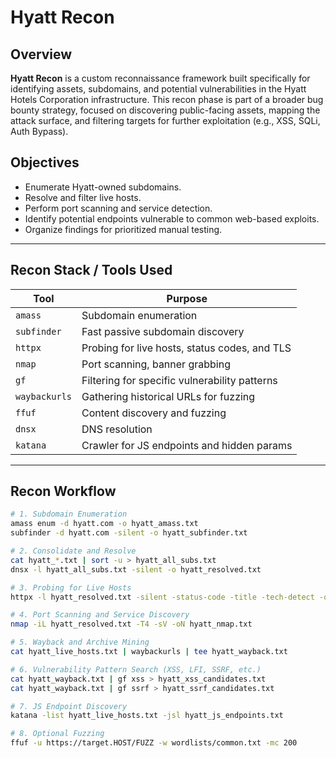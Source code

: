 # Hyatt Recon

## Overview

**Hyatt Recon** is a custom reconnaissance framework built specifically for identifying assets, subdomains, and potential vulnerabilities in the Hyatt Hotels Corporation infrastructure. This recon phase is part of a broader bug bounty strategy, focused on discovering public-facing assets, mapping the attack surface, and filtering targets for further exploitation (e.g., XSS, SQLi, Auth Bypass).

## Objectives

- Enumerate Hyatt-owned subdomains.
- Resolve and filter live hosts.
- Perform port scanning and service detection.
- Identify potential endpoints vulnerable to common web-based exploits.
- Organize findings for prioritized manual testing.

---

## Recon Stack / Tools Used

| Tool        | Purpose                                      |
|-------------|----------------------------------------------|
| `amass`     | Subdomain enumeration                        |
| `subfinder` | Fast passive subdomain discovery             |
| `httpx`     | Probing for live hosts, status codes, and TLS |
| `nmap`      | Port scanning, banner grabbing               |
| `gf`        | Filtering for specific vulnerability patterns |
| `waybackurls` | Gathering historical URLs for fuzzing     |
| `ffuf`      | Content discovery and fuzzing                |
| `dnsx`      | DNS resolution                               |
| `katana`    | Crawler for JS endpoints and hidden params   |

---

## Recon Workflow

```bash
# 1. Subdomain Enumeration
amass enum -d hyatt.com -o hyatt_amass.txt
subfinder -d hyatt.com -silent -o hyatt_subfinder.txt

# 2. Consolidate and Resolve
cat hyatt_*.txt | sort -u > hyatt_all_subs.txt
dnsx -l hyatt_all_subs.txt -silent -o hyatt_resolved.txt

# 3. Probing for Live Hosts
httpx -l hyatt_resolved.txt -silent -status-code -title -tech-detect -o hyatt_live_hosts.txt

# 4. Port Scanning and Service Discovery
nmap -iL hyatt_resolved.txt -T4 -sV -oN hyatt_nmap.txt

# 5. Wayback and Archive Mining
cat hyatt_live_hosts.txt | waybackurls | tee hyatt_wayback.txt

# 6. Vulnerability Pattern Search (XSS, LFI, SSRF, etc.)
cat hyatt_wayback.txt | gf xss > hyatt_xss_candidates.txt
cat hyatt_wayback.txt | gf ssrf > hyatt_ssrf_candidates.txt

# 7. JS Endpoint Discovery
katana -list hyatt_live_hosts.txt -jsl hyatt_js_endpoints.txt

# 8. Optional Fuzzing
ffuf -u https://target.HOST/FUZZ -w wordlists/common.txt -mc 200
